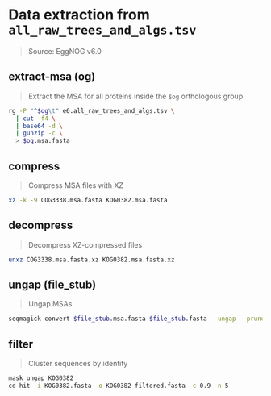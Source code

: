 # Data extraction from `all_raw_trees_and_algs.tsv`
> Source: EggNOG v6.0

## extract-msa (og)
> Extract the MSA for all proteins inside the `$og` orthologous group
```bash
rg -P "^$og\t" e6.all_raw_trees_and_algs.tsv \
  | cut -f4 \
  | base64 -d \
  | gunzip -c \
  > $og.msa.fasta
```

## compress
> Compress MSA files with XZ
```sh
xz -k -9 COG3338.msa.fasta KOG0382.msa.fasta
```

## decompress
> Decompress XZ-compressed files
```sh
unxz COG3338.msa.fasta.xz KOG0382.msa.fasta.xz
```

## ungap (file_stub)
> Ungap MSAs
```sh
seqmagick convert $file_stub.msa.fasta $file_stub.fasta --ungap --prune-empty
```

## filter
> Cluster sequences by identity
```sh
mask ungap KOG0382
cd-hit -i KOG0382.fasta -o KOG0382-filtered.fasta -c 0.9 -n 5
```
